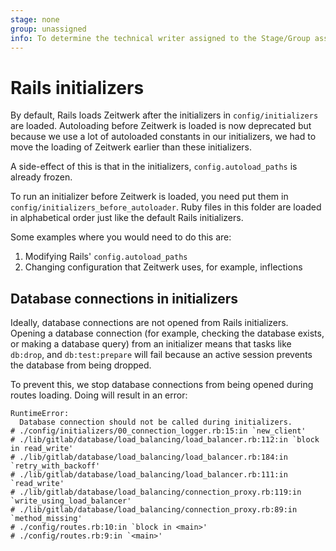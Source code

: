 ```yaml
---
stage: none
group: unassigned
info: To determine the technical writer assigned to the Stage/Group associated with this page, see https://about.gitlab.com/handbook/product/ux/technical-writing/#assignments
---
```


# Rails initializers

By default, Rails loads Zeitwerk after the initializers in `config/initializers` are loaded.
Autoloading before Zeitwerk is loaded is now deprecated but because we use a lot of autoloaded
constants in our initializers, we had to move the loading of Zeitwerk earlier than these
initializers.

A side-effect of this is that in the initializers, `config.autoload_paths` is already frozen.

To run an initializer before Zeitwerk is loaded, you need put them in `config/initializers_before_autoloader`.
Ruby files in this folder are loaded in alphabetical order just like the default Rails initializers.

Some examples where you would need to do this are:

1. Modifying Rails' `config.autoload_paths`
1. Changing configuration that Zeitwerk uses, for example, inflections

## Database connections in initializers

Ideally, database connections are not opened from Rails initializers. Opening a
database connection (for example, checking the database exists, or making a database
query) from an initializer means that tasks like `db:drop`, and
`db:test:prepare` will fail because an active session prevents the database from
being dropped.

To prevent this, we stop database connections from being opened during
routes loading. Doing will result in an error:

```shell
RuntimeError:
  Database connection should not be called during initializers.
# ./config/initializers/00_connection_logger.rb:15:in `new_client'
# ./lib/gitlab/database/load_balancing/load_balancer.rb:112:in `block in read_write'
# ./lib/gitlab/database/load_balancing/load_balancer.rb:184:in `retry_with_backoff'
# ./lib/gitlab/database/load_balancing/load_balancer.rb:111:in `read_write'
# ./lib/gitlab/database/load_balancing/connection_proxy.rb:119:in `write_using_load_balancer'
# ./lib/gitlab/database/load_balancing/connection_proxy.rb:89:in `method_missing'
# ./config/routes.rb:10:in `block in <main>'
# ./config/routes.rb:9:in `<main>'
```
